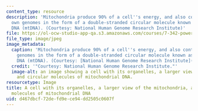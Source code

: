 ```yaml
---
content_type: resource
description: 'Mitochondria produce 90% of a cell''s energy, and also contain their
  own genomes in the form of a double-stranded circular molecule known as mitochondrial
  DNA (mtDNA). (Courtesy: National Human Genome Research Institute)'
file: https://ol-ocw-studio-app-qa.s3.amazonaws.com/courses/7-342-powerhouse-rules-the-role-of-mitochondria-in-human-diseases-spring-2011/d467dbcf72defd9ece94dd2505c0607f_7-342s11.jpg
file_type: image/jpeg
image_metadata:
  caption: 'Mitochondria produce 90% of a cell''s energy, and also contain their own
    genomes in the form of a double-stranded circular molecule known as mitochondrial
    DNA (mtDNA). (Courtesy: [National Human Genome Research Institute](http://www.genome.gov/))'
  credit: '"Courtesy: National Human Genome Research Institute."'
  image-alt: an image showing a cell with its organelles, a larger view of the mitochondria,
    and circular molecules of mitochondrial DNA.
resourcetype: Image
title: A cell with its organelles, a larger view of the mitochondria, and circular
  molecules of mitochondrial DNA
uid: d467dbcf-72de-fd9e-ce94-dd2505c0607f
---
```

